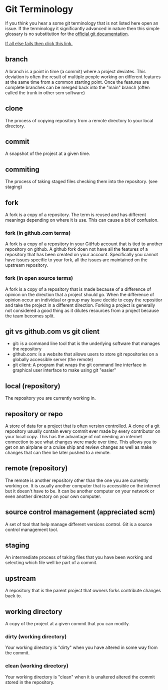# Git Terminology
If you think you hear a some git terminology that is not listed here open an issue.  If the terminology it significantly 
advanced in nature then this simple glossary is no substitution for the 
[official git documentation](https://git-scm.com/doc).  

[If all else fails then click this link.](https://lmgtfy.app/?q=git+terminology)

## branch
A branch is a point in time (a commit) where a project deviates.  This deviation is often the result of multiple people
working on different features at the same time from a common starting point.  Once the features are complete branches
can be merged back into the "main" branch (often called the trunk in other scm software)
## clone
The process of copying repository from a remote directory to your local directory.
## commit
A snapshot of the project at a given time.
## commiting
The process of taking staged files checking them into the repository. (see staging) 
## fork
A fork is a copy of a repository.  The term is reused and has different meanings depending on where it is use.  This
can cause a bit of confusion.
### fork (in github.com terms)
A fork is a copy of a repository in your GitHub account that is tied to another repository on github.  A github fork
doen not have all the features of a repository that has been created on your account.  Specifically you cannot have
issues specific to your fork, all the issues are maintained on the upstream repository.
### fork (in open source terms)
A fork is a copy of a repository that is made because of a difference of opinion on the direction that a project should
go.  When the difference of opinion occur an individual or group may leave decide to copy the repositior and take the
project in a different direction.  Forking a project is generally not considered a good thing as it dilutes resources
from a project because the team becomes split.
## git vs github.com vs git client
- git: is a command line tool that is the underlying software that manages the repository
- github.com: is a website that allows users to store git repositories on a globally accessible server (the remote)
- git client: A program that wraps the git command line interface in graphical user interface to make using git "easier" 
## local (repository)
The repository you are currently working in.
## repository or repo
A store of data for a project that is often version controlled. A clone of a git repository usually contain every commit
ever made by every contributor on your local copy.  This has the advantage of not needing an internet connection to see
what changes were made over time.  This allows you to get on an airplane or a cruise ship and review changes as well as
make changes that can then be later pushed to a remote.
## remote (repository)
The remote is another repository other than the one you are currently working on. It is usually another computer that
is accessible on the internet but it doesn't have to be.  It can be another computer on your network or even another
directory on your own computer.
## source control management (appreciated scm)
A set of tool that help manage different versions control.  Git is a source control management tool.
## staging
An intermediate process of taking files that you have been working and selecting which file well be part of a commit.
## upstream
A repository that is the parent project that owners forks contribute changes back to. 
## working directory
A copy of the project at a given commit that you can modify.
### dirty (working directory)
Your working directory is "dirty" when you have altered in some way from the commit.
### clean (working directory)
Your working directory is "clean" when it is unaltered altered the commit stored in the repository.

